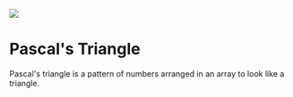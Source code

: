 ![](https://www.mathsisfun.com/numbers/images/pascals-triangle-add.svg)

# Pascal's Triangle
Pascal's triangle is a pattern of numbers arranged in an array to look like a triangle.
